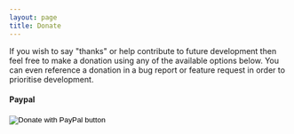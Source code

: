 ```yaml
---
layout: page
title: Donate
---
```


If you wish to say "thanks" or help contribute to future development then feel free to make a donation using any of the available options below.
You can even reference a donation in a bug report or feature request in order to prioritise development.

#### Paypal

<form action="https://www.paypal.com/donate" method="post" target="_top">
<input type="hidden" name="business" value="HKS7V4EHRQQ2W" />
<input type="hidden" name="no_recurring" value="0" />
<input type="hidden" name="currency_code" value="AUD" />
<input type="image" src="https://www.paypalobjects.com/en_AU/i/btn/btn_donateCC_LG.gif" border="0" name="submit" title="PayPal - The safer, easier way to pay online!" alt="Donate with PayPal button" />
<img alt="" border="0" src="https://www.paypal.com/en_AU/i/scr/pixel.gif" width="1" height="1" />
</form>
